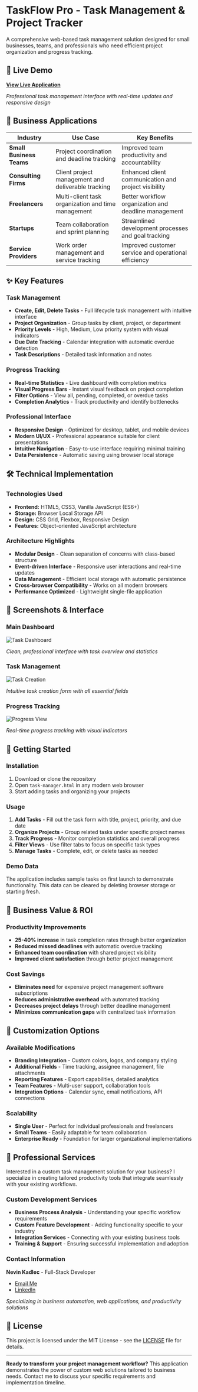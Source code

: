 # TaskFlow Pro - Task Management & Project Tracker

A comprehensive web-based task management solution designed for small businesses, teams, and professionals who need efficient project organization and progress tracking.

## 🚀 Live Demo

**[View Live Application](https://your-username.github.io/task-management-app/)**

_Professional task management interface with real-time updates and responsive design_

## 🎯 Business Applications

| Industry                 | Use Case                                           | Key Benefits                                         |
| ------------------------ | -------------------------------------------------- | ---------------------------------------------------- |
| **Small Business Teams** | Project coordination and deadline tracking         | Improved team productivity and accountability        |
| **Consulting Firms**     | Client project management and deliverable tracking | Enhanced client communication and project visibility |
| **Freelancers**          | Multi-client task organization and time management | Better workflow organization and deadline management |
| **Startups**             | Team collaboration and sprint planning             | Streamlined development processes and goal tracking  |
| **Service Providers**    | Work order management and service tracking         | Improved customer service and operational efficiency |

## ✨ Key Features

### Task Management

- **Create, Edit, Delete Tasks** - Full lifecycle task management with intuitive interface
- **Project Organization** - Group tasks by client, project, or department
- **Priority Levels** - High, Medium, Low priority system with visual indicators
- **Due Date Tracking** - Calendar integration with automatic overdue detection
- **Task Descriptions** - Detailed task information and notes

### Progress Tracking

- **Real-time Statistics** - Live dashboard with completion metrics
- **Visual Progress Bars** - Instant visual feedback on project completion
- **Filter Options** - View all, pending, completed, or overdue tasks
- **Completion Analytics** - Track productivity and identify bottlenecks

### Professional Interface

- **Responsive Design** - Optimized for desktop, tablet, and mobile devices
- **Modern UI/UX** - Professional appearance suitable for client presentations
- **Intuitive Navigation** - Easy-to-use interface requiring minimal training
- **Data Persistence** - Automatic saving using browser local storage

## 🛠️ Technical Implementation

### Technologies Used

- **Frontend:** HTML5, CSS3, Vanilla JavaScript (ES6+)
- **Storage:** Browser Local Storage API
- **Design:** CSS Grid, Flexbox, Responsive Design
- **Features:** Object-oriented JavaScript architecture

### Architecture Highlights

- **Modular Design** - Clean separation of concerns with class-based structure
- **Event-driven Interface** - Responsive user interactions and real-time updates
- **Data Management** - Efficient local storage with automatic persistence
- **Cross-browser Compatibility** - Works on all modern browsers
- **Performance Optimized** - Lightweight single-file application

## 📱 Screenshots & Interface

### Main Dashboard

![Task Dashboard](screenshots/dashboard.png)

_Clean, professional interface with task overview and statistics_

### Task Management

![Task Creation](screenshots/task-form.png)

_Intuitive task creation form with all essential fields_

### Progress Tracking

![Progress View](screenshots/progress.png)

_Real-time progress tracking with visual indicators_

## 🚀 Getting Started

### Installation

1. Download or clone the repository
2. Open `task-manager.html` in any modern web browser
3. Start adding tasks and organizing your projects

### Usage

1. **Add Tasks** - Fill out the task form with title, project, priority, and due date
2. **Organize Projects** - Group related tasks under specific project names
3. **Track Progress** - Monitor completion statistics and overall progress
4. **Filter Views** - Use filter tabs to focus on specific task types
5. **Manage Tasks** - Complete, edit, or delete tasks as needed

### Demo Data

The application includes sample tasks on first launch to demonstrate functionality. This data can be cleared by deleting browser storage or starting fresh.

## 💼 Business Value & ROI

### Productivity Improvements

- **25-40% increase** in task completion rates through better organization
- **Reduced missed deadlines** with automatic overdue tracking
- **Enhanced team coordination** with shared project visibility
- **Improved client satisfaction** through better project management

### Cost Savings

- **Eliminates need** for expensive project management software subscriptions
- **Reduces administrative overhead** with automated tracking
- **Decreases project delays** through better deadline management
- **Minimizes communication gaps** with centralized task information

## 🔧 Customization Options

### Available Modifications

- **Branding Integration** - Custom colors, logos, and company styling
- **Additional Fields** - Time tracking, assignee management, file attachments
- **Reporting Features** - Export capabilities, detailed analytics
- **Team Features** - Multi-user support, collaboration tools
- **Integration Options** - Calendar sync, email notifications, API connections

### Scalability

- **Single User** - Perfect for individual professionals and freelancers
- **Small Teams** - Easily adaptable for team collaboration
- **Enterprise Ready** - Foundation for larger organizational implementations

## 🌟 Professional Services

Interested in a custom task management solution for your business? I specialize in creating tailored productivity tools that integrate seamlessly with your existing workflows.

### Custom Development Services

- **Business Process Analysis** - Understanding your specific workflow requirements
- **Custom Feature Development** - Adding functionality specific to your industry
- **Integration Services** - Connecting with your existing business tools
- **Training & Support** - Ensuring successful implementation and adoption

### Contact Information

**Nevin Kadlec** - Full-Stack Developer

- [Email Me](3rza.kaneki@gmail.com)
- [LinkedIn](https://www.linkedin.com/in/nevin-kadlec/)
<!--- [Portfolio Projects](TODO)-->

_Specializing in business automation, web applications, and productivity solutions_

## 📄 License

This project is licensed under the MIT License - see the [LICENSE](LICENSE) file for details.

---

**Ready to transform your project management workflow?** This application demonstrates the power of custom web solutions tailored to business needs. Contact me to discuss your specific requirements and implementation timeline.
